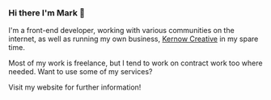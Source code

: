 ### Hi there I'm Mark 👋

I'm a front-end developer, working with various communities on the internet, as well as running my own business, [Kernow Creative](https://www.kernowcreative.com) in my spare time.

Most of my work is freelance, but I tend to work on contract work too where needed.
Want to use some of my services?

Visit my website for further information!
